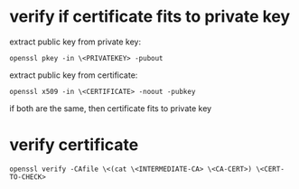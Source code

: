 
# verify if certificate fits to private key

  extract public key from private key:

    openssl pkey -in \<PRIVATEKEY> -pubout

  extract public key from certificate:

    openssl x509 -in \<CERTIFICATE> -noout -pubkey

  if both are the same, then certificate fits to private key

# verify certificate

    openssl verify -CAfile \<(cat \<INTERMEDIATE-CA> \<CA-CERT>) \<CERT-TO-CHECK>

